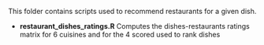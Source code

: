 This folder contains scripts used to recommend restaurants for a given dish.

- **restaurant_dishes_ratings.R** Computes the dishes-restaurants ratings matrix for 6 cuisines and for the 4 scored used to rank dishes